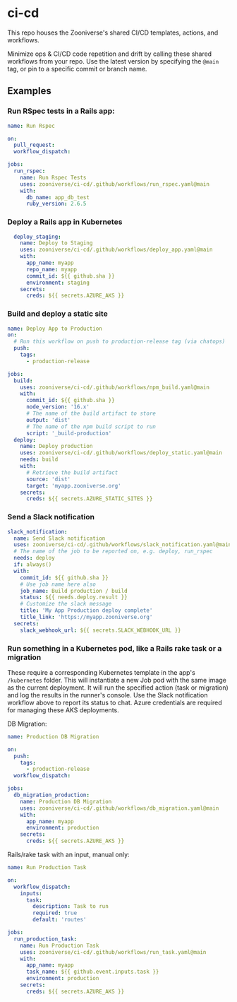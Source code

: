 # ci-cd

This repo houses the Zooniverse's shared CI/CD templates, actions, and workflows.

Minimize ops & CI/CD code repetition and drift by calling these shared workflows from your repo. Use the latest version by specifying the `@main` tag, or pin to a specific commit or branch name.

## Examples

### Run RSpec tests in a Rails app:
```yaml
name: Run Rspec

on:
  pull_request:
  workflow_dispatch:

jobs:
  run_rspec:
    name: Run Rspec Tests
    uses: zooniverse/ci-cd/.github/workflows/run_rspec.yaml@main
    with:
      db_name: app_db_test
      ruby_version: 2.6.5
```

### Deploy a Rails app in Kubernetes
```yaml
  deploy_staging:
    name: Deploy to Staging
    uses: zooniverse/ci-cd/.github/workflows/deploy_app.yaml@main
    with:
      app_name: myapp
      repo_name: myapp
      commit_id: ${{ github.sha }}
      environment: staging
    secrets:
      creds: ${{ secrets.AZURE_AKS }}
```

### Build and deploy a static site
```yaml
name: Deploy App to Production
on:
  # Run this workflow on push to production-release tag (via chatops)
  push:
    tags:
      - production-release

jobs:
  build:
    uses: zooniverse/ci-cd/.github/workflows/npm_build.yaml@main
    with:
      commit_id: ${{ github.sha }}
      node_version: '16.x'
      # The name of the build artifact to store
      output: 'dist'
      # The name of the npm build script to run
      script: '_build-production'
  deploy:
    name: Deploy production
    uses: zooniverse/ci-cd/.github/workflows/deploy_static.yaml@main
    needs: build
    with:
      # Retrieve the build artifact
      source: 'dist'
      target: 'myapp.zooniverse.org'
    secrets:
      creds: ${{ secrets.AZURE_STATIC_SITES }}
```

### Send a Slack notification
```yaml
slack_notification:
  name: Send Slack notification
  uses: zooniverse/ci-cd/.github/workflows/slack_notification.yaml@main
  # The name of the job to be reported on, e.g. deploy, run_rspec
  needs: deploy
  if: always()
  with:
    commit_id: ${{ github.sha }}
    # Use job name here also
    job_name: Build production / build
    status: ${{ needs.deploy.result }}
    # Customize the slack message
    title: 'My App Production deploy complete'
    title_link: 'https://myapp.zooniverse.org'
  secrets:
    slack_webhook_url: ${{ secrets.SLACK_WEBHOOK_URL }}
```

### Run something in a Kubernetes pod, like a Rails rake task or a migration

These require a corresponding Kubernetes template in the app's `/kubernetes` folder. This will instantiate a new Job pod with the same image as the current deployment. It will run the specified action (task or migration) and log the results in the runner's console. Use the Slack notification workflow above to report its status to chat. Azure credentials are required for managing these AKS deployments.

DB Migration:
```yaml
name: Production DB Migration

on:
  push:
    tags:
      - production-release
  workflow_dispatch:

jobs:
  db_migration_production:
    name: Production DB Migration
    uses: zooniverse/ci-cd/.github/workflows/db_migration.yaml@main
    with:
      app_name: myapp
      environment: production
    secrets:
      creds: ${{ secrets.AZURE_AKS }}
```

Rails/rake task with an input, manual only:
```yaml
name: Run Production Task

on:
  workflow_dispatch:
    inputs:
      task:
        description: Task to run
        required: true
        default: 'routes'

jobs:
  run_production_task:
    name: Run Production Task
    uses: zooniverse/ci-cd/.github/workflows/run_task.yaml@main
    with:
      app_name: myapp
      task_name: ${{ github.event.inputs.task }}
      environment: production
    secrets:
      creds: ${{ secrets.AZURE_AKS }}
```
